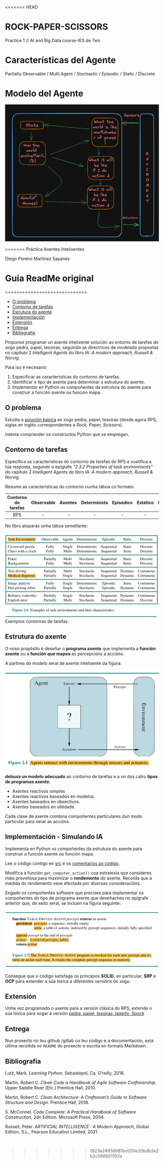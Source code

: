 <<<<<<< HEAD
# ROCK-PAPER-SCISSORS
Practice 1 // AI and Big Data course-IES de Teis

# Características del Agente
Partially Observable / Multi Agent / Stochastic / Episodic / Static / Discrete 


# Modelo del Agente

![Modelo](./Modelo.png)

=======
Práctica Axentes Intelixentes

Diego Pereiro Martinez Sayanes


























# Guia ReadMe original
=============================

   * [O problema](#o-problema)
   * [Contorno de tarefas](#tcontorno-de-tarefas)
   * [Estrutura do axente](#estrutura-do-axente)
   * [Implementación](#implementación)
   * [Extensión](#extensión)
   * [Entrega](#entrega)
   * [Bibliografía](#bibliografía)

Proponse programar un axente intelixente solución ao entorno de tarefas do xogo pedra, papel, tesoiras, seguindo as directrices de modelado propostas no capítulo 2 _Intelligent Agents_ do libro _IA: A modern approach, Russell & Norvig_.

Para iso é necesario:

1. Especificar as características do contorno de tarefas.
2. Identificar o tipo de axente para determinar a estrutura do axente.
3. Implementar en Python os compoñentes da estrutura do axente para construir a función axente ou función mapa.


## O problema

Estudia a [solución básica](./doc/codigo_RPS_explicado.md) ao xogo pedra, papel, tesoiras (desde agora RPS, siglas en inglés correspondentes a _Rock, Paper, Scissors_).

Intenta comprender os constructos Python que se empregan.

## Contorno de tarefas

Especifica as características do contorno de tarefas do RPS e xustifica a túa resposta, segundo o epígrafe _"2.3.2 Properties of task environments"_ do capítulo 2 _Intelligent Agents_ do libro _IA: A modern approach, Russell & Norvig_.

Resume as características do contorno nunha táboa co formato:

Contorno de tarefas | Observable| Axentes | Determinista | Episódico | Estático | Discreto | Coñecido
:---: | :---: | :---: | :---: | :---: | :---: | :---: | :---: |
 RPS | - | - | - | - | - |  - |  - |

No libro atoparás unha táboa semellante:

![Exemplos contornas de tarefas](./doc/exemplos_contornas.png)Exemplos contornas de tarefas.

## Estrutura do axente

O noso propósito é deseñar o **programa axente** que implementa a **función axente** ou a **función que mapea** as percepcións a accións. 

A partires do modelo xeral de axente intelixente da figura:

![Modelo xeral axente intelixente](./doc/modelo_AI.png)

**debuxa un modelo adecuado** ao contorno de tarefas e a un dos catro **tipos de programas axente**:

- Axentes reactivos simples
- Axentes reactivos baseados en modelos.
- Axentes baseados en obxectivos.
- Axentes baseados en utilidade.

Cada clase de axente combina compoñentes particulares dun modo particular para xerar as accións. 

## Implementación - Simulando IA

Implementa en Python os compoñentes da estrutura do axente para construir a función axente ou función mapa.

Lee o código contigo en [src](./src/) e os [comentarios ao código](./doc/codigo_RPS_explicado.md).

Modifica a función `get_computer_action()` coa estratexia que consideres máis proveitosa para maximizar o **rendemento** do axente. Recorda que a medida do rendemento vese afectada por diversas consideracións.

Engade os compoñentes software que precises para implementar os compoñentes do tipo de programa axente que deseñaches no epígrafe anterior que, de xeito xeral, se incluen na figura seguinte:

![Table Driven Agent Program](./doc/table_driven_agent_program.png)

Consegue que o código satisfaga os principios **SOLID**, en particular, **SRP** e **OCP** para extender a súa lóxica a diferentes versións do xogo.

## Extensión

Unha vez programado o axente para a versión clásica do RPS, extende o súa lóxica para xogar á versión  [pedra, papel, tesoiras, lagarto, Spock](http://www.samkass.com/theories/RPSSL.html)

## Entrega

Nun proxecto no teu github /gitlab co teu código e a documentación, esta última recollida no `README` do proxecto e escrita en formato Markdown.

## Bibliografía

Lutz, Mark. _Learning Python_. Sebastopol, Ca, O’reilly, 2018.

Martin, Robert C. _Clean Code a Handbook of Agile Software Craftmanship_. Upper Saddle River [Etc.] Prentice Hall, 2010.

Martin, Robert C. _Clean Architecture: A Craftsman’s Guide to Software Structure and Design_. Prentice Hall, 2018.

S. McConnel. _Code Complete: A Practical Handbook of Software Construction_, 2dn Edition. Microsoft Press, 2004.

Russell, Peter. _ARTIFICIAL INTELLIGENCE : A Modern Approach_, Global Edition. S.L., Pearson Education Limited, 2021.

‌
>>>>>>> 1823a24958681bc050e20bdb3e2b2c586601102a
